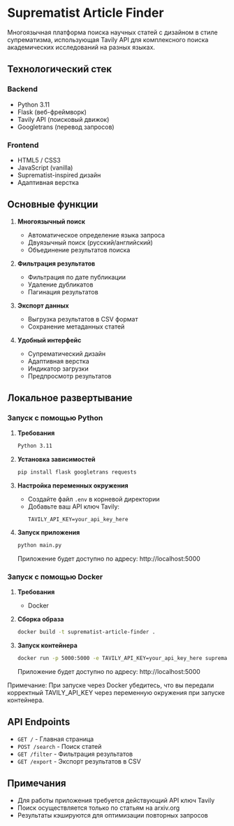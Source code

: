 # Suprematist Article Finder

Многоязычная платформа поиска научных статей с дизайном в стиле супрематизма, использующая Tavily API для комплексного поиска академических исследований на разных языках.

## Технологический стек

### Backend
- Python 3.11
- Flask (веб-фреймворк)
- Tavily API (поисковый движок)
- Googletrans (перевод запросов)

### Frontend
- HTML5 / CSS3
- JavaScript (vanilla)
- Suprematist-inspired дизайн
- Адаптивная верстка

## Основные функции

1. **Многоязычный поиск**
   - Автоматическое определение языка запроса
   - Двуязычный поиск (русский/английский)
   - Объединение результатов поиска

2. **Фильтрация результатов**
   - Фильтрация по дате публикации
   - Удаление дубликатов
   - Пагинация результатов

3. **Экспорт данных**
   - Выгрузка результатов в CSV формат
   - Сохранение метаданных статей

4. **Удобный интерфейс**
   - Супрематический дизайн
   - Адаптивная верстка
   - Индикатор загрузки
   - Предпросмотр результатов

## Локальное развертывание

### Запуск с помощью Python

1. **Требования**
   ```bash
   Python 3.11
   ```

2. **Установка зависимостей**
   ```bash
   pip install flask googletrans requests
   ```

3. **Настройка переменных окружения**
   - Создайте файл `.env` в корневой директории
   - Добавьте ваш API ключ Tavily:
     ```
     TAVILY_API_KEY=your_api_key_here
     ```

4. **Запуск приложения**
   ```bash
   python main.py
   ```
   Приложение будет доступно по адресу: http://localhost:5000

### Запуск с помощью Docker

1. **Требования**
   - Docker

2. **Сборка образа**
   ```bash
   docker build -t suprematist-article-finder .
   ```

3. **Запуск контейнера**
   ```bash
   docker run -p 5000:5000 -e TAVILY_API_KEY=your_api_key_here suprematist-article-finder
   ```
   
   Приложение будет доступно по адресу: http://localhost:5000

Примечание: При запуске через Docker убедитесь, что вы передали корректный TAVILY_API_KEY через переменную окружения при запуске контейнера.

## API Endpoints

- `GET /` - Главная страница
- `POST /search` - Поиск статей
- `GET /filter` - Фильтрация результатов
- `GET /export` - Экспорт результатов в CSV

## Примечания
- Для работы приложения требуется действующий API ключ Tavily
- Поиск осуществляется только по статьям на arxiv.org
- Результаты кэшируются для оптимизации повторных запросов
